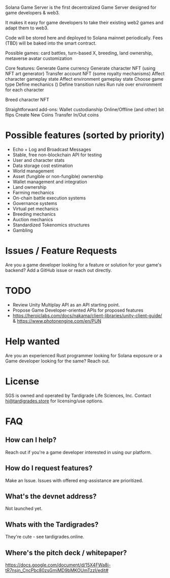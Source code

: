 Solana Game Server is the first decentralized Game Server designed for game developers & web3.

It makes it easy for game developers to take their existing web2 games and adapt them to web3.

Code will be stored here and deployed to Solana mainnet periodically. Fees (TBD) will be baked into the smart contract.

Possible games: card battles, turn-based X, breeding, land ownership, metaverse avatar customization

Core features:
Generate Game currency
Generate character NFT (using NFT art generator)
Transfer account NFT (some royalty mechanisms)
Affect character gameplay state
Affect environment gameplay state
Choose game type
Define mechanics ()
Define transition rules
Run rule over environment for each character

Breed character NFT

Straightforward add-ons:
Wallet custodianship
Online/Offline (and other) bit flips
Create New Coins
Transfer In/Out coins

# Possible features (sorted by priority)
- Echo + Log and Broadcast Messages
- Stable, free non-blockchain API for testing
- User and character stats
- Data storage cost estimation
- World management
- Asset (fungible or non-fungible) ownership
- Wallet management and integration
- Land ownership
- Farming mechanics
- On-chain battle execution systems
- Governance systems
- Virtual pet mechanics
- Breeding mechanics
- Auction mechanics
- Standardized Tokenomics structures
- Gambling

# Issues / Feature Requests
Are you a game developer looking for a feature or solution for your game's backend? Add a GitHub issue or reach out directly.

# TODO
 * Review Unity Multiplay API as an API starting point.
 * Propose Game Developer-oriented APIs for proposed features
 * https://heroiclabs.com/docs/nakama/client-libraries/unity-client-guide/ & https://www.photonengine.com/en/PUN


# Help wanted
Are you an experienced Rust programmer looking for Solana exposure or a Game developer looking for the same? Reach out.

# License
SGS is owned and operated by Tardigrade Life Sciences, Inc. Contact hi@tardigrades.store for licensing/use options.

# FAQ
## How can I help?
Reach out if you're a game developer interested in using our platform.

## How do I request features?
Make an Issue. Issues with offered eng-assistance are prioritized.

## What's the devnet address?
Not launched yet.

## Whats with the Tardigrades?
They're cute - see tardigrades.online.

## Where's the pitch deck / whitepaper?
https://docs.google.com/document/d/15X4FWa8i-tR7nsjn_CncPbc80zsGmiMD9bMKOUmTzzI/edit#
